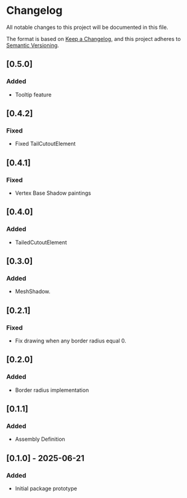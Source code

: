 # Changelog

All notable changes to this project will be documented in this file.

The format is based on [Keep a Changelog](https://keepachangelog.com/en/1.1.0/),
and this project adheres to [Semantic Versioning](https://semver.org/spec/v2.0.0.html).



## [0.5.0]
### Added
- Tooltip feature

## [0.4.2]
### Fixed
- Fixed TailCutoutElement

## [0.4.1]
### Fixed
- Vertex Base Shadow paintings

## [0.4.0]
### Added
- TailedCutoutElement

## [0.3.0]
### Added
- MeshShadow.

## [0.2.1]
### Fixed
- Fix drawing when any border radius equal 0.

## [0.2.0]
### Added
- Border radius implementation

## [0.1.1]
### Added
- Assembly Definition

## [0.1.0] - 2025-06-21
### Added
- Initial package prototype
